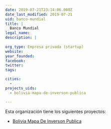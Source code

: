 ```yaml
---
date: 2019-07-21T23:14:06.000Z
date_last_modified: 2019-07-21
uid: banco-mundial
title: |
  Banco Mundial
legal_name: 
description: |
  
org_type: Empresa privada (startup)
website: 
year_founded: 
facebook: 
twitter: 
tags:

cities: 
  - 
projects_uids:
  - bolivia-mapa-de-inverson-publica

---
```


Esta organización tiene los siguientes proyectos:

- [Bolivia Mapa De Inverson Publica](/proyectos/bolivia-mapa-de-inverson-publica)
